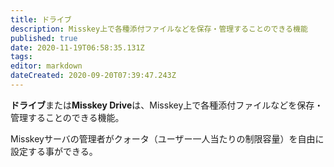 ```yaml
---
title: ドライブ
description: Misskey上で各種添付ファイルなどを保存・管理することのできる機能
published: true
date: 2020-11-19T06:58:35.131Z
tags: 
editor: markdown
dateCreated: 2020-09-20T07:39:47.243Z
---
```


**ドライブ**または**Misskey Drive**は、Misskey上で各種添付ファイルなどを保存・管理することのできる機能。

Misskeyサーバの管理者がクォータ（ユーザー一人当たりの制限容量）を自由に設定する事ができる。

